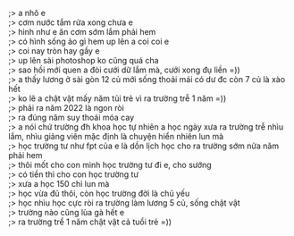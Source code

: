 ;> a nhô e<br>
;> cơm nước tắm rửa xong chưa e<br>
;> hình như e ăn cơm sớm lắm phải hem<br>
;> có hình sống ảo gì hem up lên a coi coi e<br>
;> coi nay tròn hay gầy e<br>
;> up lên sài photoshop ko cũng quá cha<br>
;> sao hồi mới quen a đòi cưới dữ lắm mà, cưới xong đụ liền =))<br>
;> a thấy lương ở sài gòn 12 củ mới sống thoải mái có dư đc còn 7 củ là xào hết<br>
;> ko lẽ a chật vật mấy năm tủi trẻ vì ra trường trễ 1 năm =))<br>
;> phải ra năm 2022 là ngon ròi <br>
;> ra đúng năm suy thoái móa cay<br>
;> a nói chứ trường đh khoa học tự nhiên a học ngày xưa ra trường trễ nhìu lắm, nhìu giảng viên mặc định là chuyện hiển nhiên lun mà<br>
;> học trường tư như fpt của e là dồn lịch học cho ra trường sớm nửa năm phải hem<br>
;> thôi mốt cho con mình học trường tư đi e, cho sướng<br>
;> có tiền thì cho con học trường tư<br>
;> xưa a học 150 chỉ lun mà<br>
;> học vừa đủ thôi, còn học trường đời là chủ yếu<br>
;> học nhìu học cực ròi ra trường làm lương 5 củ, sống chật vật<br>
;> trường nào cũng lùa gà hết e<br>
;> ra trường trể 1 năm chật vật cả tuổi trẻ =))
